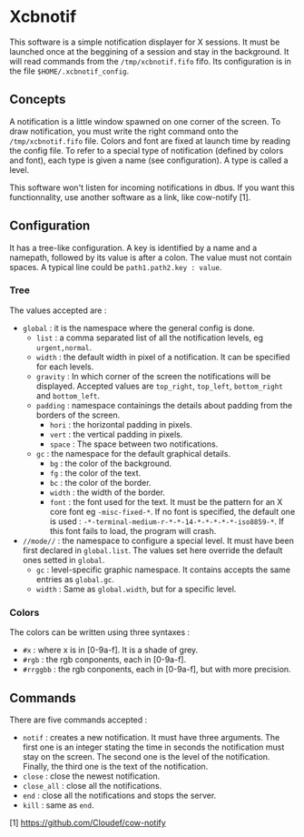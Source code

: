 # Xcbnotif
This software is a simple notification displayer for X sessions. It must be
launched once at the beggining of a session and stay in the background. It will
read commands from the `/tmp/xcbnotif.fifo` fifo. Its configuration is in the
file `$HOME/.xcbnotif_config`.

## Concepts
A notification is a little window spawned on one corner of the screen. To draw
notification, you must write the right command onto the `/tmp/xcbnotif.fifo`
file. Colors and font are fixed at launch time by reading the config file. To
refer to a special type of notification (defined by colors and font), each
type is given a name (see configuration). A type is called a level.

This software won't listen for incoming notifications in dbus. If you want this
functionnality, use another software as a link, like cow-notify [1].

## Configuration
It has a tree-like configuration. A key is identified by a name and a namepath,
followed by its value is after a colon. The value must not contain spaces. A
typical line could be `path1.path2.key : value`.

### Tree
The values accepted are :
- `global` : it is the namespace where the general config is done.
  - `list` : a comma separated list of all the notification levels,
      eg `urgent,normal`.
  - `width` : the default width in pixel of a notification. It can be specified
      for each levels.
  - `gravity` : In which corner of the screen the notifications will be
      displayed. Accepted values are `top_right`, `top_left`, `bottom_right`
      and `bottom_left`.
  - `padding` : namespace containings the details about padding from the
      borders of the screen.
    - `hori` : the horizontal padding in pixels.
    - `vert` : the vertical padding in pixels.
    - `space` : The space between two notifications.
  - `gc` : the namespace for the default graphical details.
    - `bg` : the color of the background.
    - `fg` : the color of the text.
    - `bc` : the color of the border.
    - `width` : the width of the border.
    - `font` : the font used for the text. It must be the pattern for an X core
               font eg `-misc-fixed-*`. If no font is specified, the default
               one is used : `-*-terminal-medium-r-*-*-14-*-*-*-*-*-iso8859-*`.
               If this font fails to load, the program will crash.
- `//mode//` : the namespace to configure a special level. It must have been
    first declared in `global.list`. The values set here override the default
    ones setted in `global`.
  - `gc` : level-specific graphic namespace. It contains accepts the same
      entries as `global.gc`.
  - `width` : Same as `global.width`, but for a specific level.

### Colors
The colors can be written using three syntaxes :
- `#x` : where x is in [0-9a-f]. It is a shade of grey.
- `#rgb` : the rgb conponents, each in [0-9a-f].
- `#rrggbb` : the rgb conponents, each in [0-9a-f], but with more precision.

## Commands
There are five commands accepted :
- `notif` : creates a new notification. It must have three arguments. The first
    one is an integer stating the time in seconds the notification must stay on
    the screen. The second one is the level of the notification. Finally, the
    third one is the text of the notification.
- `close` : close the newest notification.
- `close_all` : close all the notifications.
- `end` : close all the notifications and stops the server.
- `kill` : same as `end`.

[1] https://github.com/Cloudef/cow-notify

